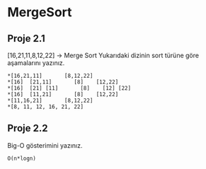 # MergeSort
## Proje 2.1
[16,21,11,8,12,22] -> Merge Sort
Yukarıdaki dizinin sort türüne göre aşamalarını yazınız.
```
*[16,21,11]       [8,12,22]
*[16]  [21,11]       [8]    [12,22]
*[16]  [21] [11]       [8]    [12] [22]
*[16]  [11,21]       [8]    [12,22]
*[11,16,21]       [8,12,22]
*[8, 11, 12, 16, 21, 22]

```

## Proje 2.2
Big-O gösterimini yazınız.
```
O(n*logn)
```
